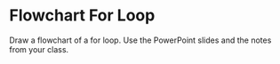 # Flowchart __For Loop__

Draw a flowchart of a for loop. Use the PowerPoint slides
and the notes from your class.


<!--
### Solution
![for loop](/home/trump/Projects/Supplement-Instructions-For-COSC-1436/Resources/Pictures/forLoop.svg)
-->
